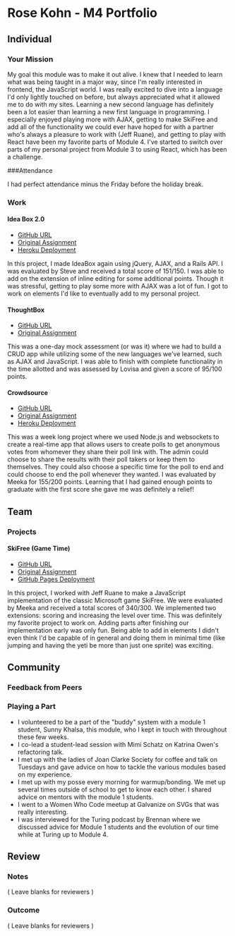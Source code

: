 # Rose Kohn - M4 Portfolio

## Individual

### Your Mission

My goal this module was to make it out alive.  I knew that I needed to learn what was being taught in a major way, since I'm really interested in frontend, the JavaScript world.  I was really excited to dive into a language I'd only lightly touched on before, but always appreciated what it allowed me to do with my sites.  Learning a new second language has definitely been a lot easier than learning a new first language in programming.  I especially enjoyed playing more with AJAX, getting to make SkiFree and add all of the functionality we could ever have hoped for with a partner who's always a pleasure to work with (Jeff Ruane), and getting to play with React have been my favorite parts of Module 4.  I've started to switch over parts of my personal project from Module 3 to using React, which has been a challenge.

###Attendance

I had perfect attendance minus the Friday before the holiday break.

### Work

#### Idea Box 2.0

* [GitHub URL](https://github.com/roseak/ideabox-js)
* [Original Assignment](https://github.com/turingschool/curriculum/blob/master/source/projects/revenge_of_idea_box.markdown)
* [Heroku Deployment](http://arcane-ridge-7429.herokuapp.com/)

In this project, I made IdeaBox again using jQuery, AJAX, and a Rails API. I was evaluated by Steve and received a total score of 151/150.  I was able to add on the extension of inline editing for some additional points.  Though it was stressful, getting to play some more with AJAX was a lot of fun.  I got to work on elements I'd like to eventually add to my personal project.

#### ThoughtBox

* [GitHub URL](https://github/roseak/thoughtbox)
* [Original Assignment](https://github.com/bad6e/thoughtbox_final)

This was a one-day mock assessment (or was it) where we had to build a CRUD app while utilizing some of the new languages we've learned, such as AJAX and JavaScript.  I was able to finish with complete functionality in the time allotted and was assessed by Lovisa and given a score of 95/100 points.

#### Crowdsource

* [GitHub URL](https://github.com/roseak/crowdsource)
* [Original Assignment](https://github.com/turingschool/curriculum/blob/master/source/projects/real_time.markdown)
* [Heroku Deployment](https://polar-beach-7874.herokuapp.com/)

This was a week long project where we used Node.js and websockets to create a real-time app that allows users to create polls to get anonymous votes from whomever they share their poll link with.  The admin could choose to share the results with their poll takers or keep them to themselves.  They could also choose a specific time for the poll to end and could choose to end the poll whenever they wanted.  I was evaluated by Meeka for 155/200 points.  Learning that I had gained enough points to graduate with the first score she gave me was definitely a relief!

## Team

### Projects

#### SkiFree (Game Time)

* [GitHub URL](https://github.com/jbrr/ski-free)
* [Original Assignment](https://github.com/turingschool/lesson_plans/blob/master/ruby_04-apis_and_scalability/gametime_project.markdown)
* [GitHub Pages Deployment](https://jbrr.github.io/ski-free)

In this project, I worked with Jeff Ruane to make a JavaScript implementation of the classic Microsoft game SkiFree. We were evaluated by Meeka and received a total scores of 340/300.  We implemented two extensions: scoring and increasing the level over time.  This was definitely my favorite project to work on.  Adding parts after finishing our implementation early was only fun.  Being able to add in elements I didn't even think I'd be capable of in general and doing them in minimal time (like jumping and having the yeti be more than just one sprite) was exciting.

## Community

### Feedback from Peers



### Playing a Part

* I volunteered to be a part of the "buddy" system with a module 1 student, Sunny Khalsa, this module, who I kept in touch with throughout these few weeks.
* I co-lead a student-lead session with Mimi Schatz on Katrina Owen's refactoring talk.
* I met up with the ladies of Joan Clarke Society for coffee and talk on Tuesdays and gave advice on how to tackle the various modules based on my experience.
* I met up with my posse every morning for warmup/bonding.  We met up several times outside of school to get to know each other.  I shared advice on mentors with the module 1 students.
* I went to a Women Who Code meetup at Galvanize on SVGs that was really interesting.
* I was interviewed for the Turing podcast by Brennan where we discussed advice for Module 1 students and the evolution of our time while at Turing up to Module 4.

## Review

### Notes

( Leave blanks for reviewers )

### Outcome

( Leave blanks for reviewers )
